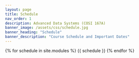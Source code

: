 ```yaml
---
layout: page
title: Schedule
nav_order: 1
description: Advanced Data Systems (COSI 167A)
banner_image: /assets/css/schedule.jpg
banner_heading: "Schedule"
banner_description: "Course Schedule and Important Dates"
---
```


{% for schedule in site.modules %}
{{ schedule }}
{% endfor %}